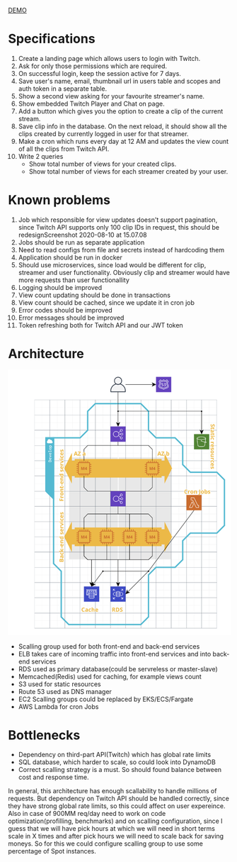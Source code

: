 [DEMO](https://stark-escarpment-52058.herokuapp.com)

# Specifications
1. Create a landing page which allows users to login with Twitch.
2. Ask for only those permissions which are required.
3. On successful login, keep the session active for 7 days.
4. Save user's name, email, thumbnail url in users table and scopes and auth token in a separate table.
5. Show a second view asking for your favourite streamer's name.
6. Show embedded Twitch Player and Chat on page.
7. Add a button which gives you the option to create a clip of the current stream.
8. Save clip info in the database. On the next reload, it should show all the clips created by currently logged in user for that streamer.
9. Make a cron which runs every day at 12 AM and updates the view count of all the clips from Twitch API.
10. Write 2 queries 
     - Show total number of views for your created clips.
     - Show total number of views for each streamer created by your user.

# Known problems
1. Job which responsible for view updates doesn't support pagination, since Twitch API supports only 100 clip IDs in request,
this should be redesignScreenshot 2020-08-10 at 15.07.08
2. Jobs should be run as separate application
3. Need to read configs from file and secrets instead of hardcoding them
4. Application should be run in docker
5. Should use microservices, since load would be different for clip, streamer and user functionality. Obviously clip and 
streamer would have more requests than user functionallity
6. Logging should be improved
7. View count updating should be done in transactions 
8. View count should be cached, since we update it in cron job
9. Error codes should be improved
10. Error messages should be improved
11. Token refreshing both for Twitch API and our JWT token

# Architecture
![Architecture](Architecture.png)
* Scalling group used for both front-end and back-end services
* ELB takes care of incoming traffic into front-end services and into back-end services
* RDS used as primary database(could be servreless or master-slave)
* Memcached(Redis) used for caching, for example views count
* S3 used for static resources
* Route 53 used as DNS manager
* EC2 Scalling groups could be replaced by EKS/ECS/Fargate
* AWS Lambda for cron Jobs

# Bottlenecks
* Dependency on third-part API(Twitch) which has global rate limits
* SQL database, which harder to scale, so could look into DynamoDB
* Correct scalling strategy is a must. So should found balance between cost and response time.

In general, this architecture has enough scallability to handle millions of requests. But dependency on 
Twitch API should be handled correctly, since they have strong global rate limits, so this could affect on user expereince.
Also in case of 900MM req/day need to work on code optimization(profilling, benchmarks) and on scalling configuration, since 
I guess that we will have pick hours at which we will need in short terms scale in X times and after pick hours we will need
to scale back for saving moneys. So for this we could configure scalling group to use some percentage of Spot instances.
